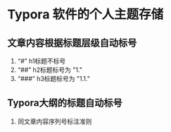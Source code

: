 # Typora 软件的个人主题存储
## 文章内容根据标题层级自动标号
   1. “#” h1标题不标号
   2. “##” h2标题标号为 "1."
   3. “###” h3标题标号为 "1.1."
## Typora大纲的标题自动标号
   1. 同文章内容序列号标注准则

